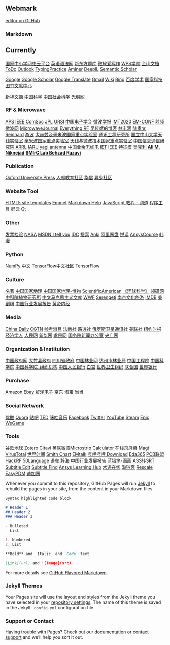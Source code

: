 ## Webmark

 [editor on GitHub](https://github.com/Angleja/JSQAngle.github.io/edit/main/README.md) 

### Markdown


## Currently 
[国家中小学网络云平台](https://ykt.eduyun.cn/)
[英语语法网](http://www.yygrammar.com/)
[新东方题库](www.koolearn.com/shiti)
[微软爱写作](http://aimwriting.mtutor.engkoo.com/)
[WPS学院](https://www.wps.cn/learning/)
[金山文档](https://www.kdocs.cn/latest)
[ToDo](https://to-do.microsoft.com/tasks/myday)
[Outlook](https://outlook.live.com/mail/0/archive)
[TypingPractice](https://www.keybr.com/)
[Aminer](https://www.aminer.org/)
[DeeplL](https://www.deepl.com/translator)
[Semantic Scholar](https://www.semanticscholar.org/)

[Google](https://www.google.com)
[Google Scholar](https://scholar.google.com.hk/schhp?hl=zh-CN&as_sdt=0,5)
[Google Translate](http://translate.google.cn/)
[Gmail](https://mail.google.com/)
[Wiki](https://www.wikipedia.org/)
[Bing](https://www.bing.com/)
[百度学术](http://xueshu.baidu.com/)
[国家科技图书文献中心](https://www.nstl.gov.cn/)

[新华文摘](http://www.xinhuawz.com/)
[中国科学](https://www.scichina.com/)
[中国社会科学](http://sscp.cssn.cn/)
[光明网](https://www.gmw.cn/)
### RF & Microwave 
[APS](https://www.ieeeaps.org/)
[IEEE ComSoc](https://www.comsoc.org/)
[JPL](https://www.jpl.nasa.gov/)
[URSI](http://www.crac.org.cn/)
[中国电子学会](https://www.cie-info.org.cn/)
[微波学报](http://www.mwjournal.org/wbxb/ch/index.aspx)
[IMT2020](http://www.mwjournal.org/wbxb/ch/index.aspx)
[EM-CONF](http://www.em-conf.com/em-conf/index.html)
[射频微波网](http://www.mwrf.net/)
[MicrowaveJournal](https://www.microwavejournal.com/)
[Everything RF](https://www.everythingrf.com/)
[吴传斌的博客](https://www.mr-wu.cn/)
[林丰涵](https://sist.shanghaitech.edu.cn/2020/0707/c7499a53892/page.htm)
[陆贵文](https://scholars.cityu.edu.hk/en/persons/kwai-man-luk(8556f0cf-0144-46ab-8d73-7220e2088811).html)
[Reinhard](https://www.bu.edu/chemistry/faculty/reinhard/)
[游波](http://faculty.hust.edu.cn/youbo/zh_CN/xsxx/2260562/list/index.htm)
[太赫兹及毫米波国家重点实验室](http://www.ee.cityu.edu.hk/~sklmw/index_c.html)
[通讯工程研究所](https://ice.nsysu.edu.tw/index.php)
[国立中山大学天线实验室](http://antenna.ee.nsysu.edu.tw/)
[毫米波国家重点实验室](https://mmw.seu.edu.cn/)
[天线与微波技术国家重点实验室](https://amt.xidian.edu.cn/index.html)
[中国信息通信研究院](http://www.caict.ac.cn/)
[ARRL](http://www.arrl.org/)
[IARU](https://www.iaru.org/)
[yagi antenna](http://www.yagiantenna.com/)
[中国业余无线电](http://www.crac.org.cn/)
[IET](https://www.theiet.org/)
[IEEE](https://www.ieee.org/)
[特征模](http://www.characteristicmodes.org/)
[吴克利](http://www.ee.cuhk.edu.hk/~klwu/)
**[Ali M. Niknejad](http://rfic.eecs.berkeley.edu/~niknejad/)**
**[SMIrC Lab ](http://www-smirc.stanford.edu/people.html)**
**[Behzad Razavi](http://www.seas.ucla.edu/brweb/)**
### Publication
[Oxford University Press](http://global.oup.com/?cc=cn#)
[人邮教育社区](http://www.ryjiaoyu.com/)
[华信](https://www.hxedu.com.cn/)
[异步社区](https://www.epubit.com/)
### Website Tool
[HTML5 site templates](https://html5up.net/)
[Emmet](https://emmet.io/)
[Markdown Help](https://markdown-zh.readthedocs.io/en/latest/)
[JavaScript 教程 - 网道](https://wangdoc.com/javascript/)
[程序工具](http://tooool.org/)
[码云](https://gitee.com/)
[Qt](https://www.qt.io/cn)
[]()
[]()
[]()
### Other
[发票检验](https://inv-veri.chinatax.gov.cn/)
[NASA](https://www.nasa.gov/)
[MSDN I tell you](http://msdn.itellyou.cn/)
[IDC](https://www.idc.com/)
[搜索](https://duckduckgo.com/?natb=v277-6ud&cp=atbhc)
[Anki](https://apps.ankiweb.net/)
[阿里网盘](https://www.teambition.com/products/pan)
[悦读](http://yd.51zhy.cn/)
[AnsysCourse](https://courses.ansys.com/)
[韩漫](http://m.hanmanse.com/)
### Python
[NumPy 中文](https://www.numpy.org.cn/)
[TensorFlow中文社区](http://www.tensorfly.cn/)
[TensorFlow](https://tensorflow.google.cn/)
### Culture
[名著](http://www.sdmzh.com.cn/)
[中国国家地理](http://www.dili360.com/)
[中国国家地理-博物](http://www.dili360.com/nh)
[ScientificAmerican](https://www.scientificamerican.com/)
[《环球科学》](https://www.huanqiukexue.com/)
[领研网](https://www.linkresearcher.com/)
[中科院植物研究所](http://www.ibcas.ac.cn/)
[中文马克思主义文库](www.marxists.org/chinese/index.html)
[WWF](https://www.worldwildlife.org/)
[Serengeti](https://www.serengeti.com/)
[南京文化旅游](https://www.gonanjingchina.com/)
[IMDB](https://www.imdb.com/)
[美剧粉](www.mjf2020.com)
[中国行业发展报告](http://report.cei.cn/index.html)
[黄帝内经](https://gitee.com/songjinghe/hall-of-light)
### Media
[China Daily](https://www.chinadaily.com.cn/china/)
[CGTN](https://www.cgtn.com/)
[参考消息](http://world.cankaoxiaoxi.com/)
[法新社](https://www.afp.com/)
[路透社](http://www.mryzx.com/)
[俄罗斯卫星通讯社](http://sputniknews.cn/)
[美联社](https://www.ap.org/en-gb/)
[纽约时报](https://www.nytimes.com/)
[经济学人](https://www.economist.com/)
[人民网](http://www.people.com.cn/)
[新华网](http://www.news.cn/)
[求是网](http://www.qstheory.cn/)
[国务院新闻办公室](http://www.scio.gov.cn/index.htm)
[央广网](http://www.cnr.cn/)
### Organization & Institution
[中国政府网](http://www.gov.cn/)
[大竹县政府](http://www.dazhu.gov.cn/)
[四川省政府](https://www.sc.gov.cn/)
[中国林业网](http://www.forestry.gov.cn/main/index.html)
[达州市林业局](http://lyj.dazhou.gov.cn/scly/)
[中国工程院](http://www.cae.cn/)
[中国科学院](http://www.cas.cn/)
[中国科学院-组织机构](http://www.cas.cn/zz/)
[中国人民银行](http://www.pbc.gov.cn/)
[白宫](https://www.whitehouse.gov/)
[世界卫生组织](https://www.who.int/zh)
[联合国](https://www.un.org/zh/)
[世界银行](https://www.worldbank.org/)

### Purchase
[Amazon](https://www.amazon.com/ref=nav_logo)
[Ebay](https://www.ebay.com/)
[贸泽电子](http://www.mouser.cn)
[京东](www.jd.com)
[淘宝](www.taobao.com)
[当当](http://www.dangdang.com/)
### Social Network
[优酷](https://www.youku.com/)
[Quora](https://www.quora.com/)
[贴吧](https://tieba.baidu.com/index.html)
[TED](http://www.ted.com/)
[咪咕音乐](http://music.migu.cn/v3)
[Facebook](https://www.facebook.com/)
[Twitter](https://twitter.com/home)
[YouTube](https://www.youtube.com/)
[Steam](https://store.steampowered.com/)
[Epic](https://www.epicgames.com/store/zh-Hant/)
[WeGame](https://www.wegame.com.cn/)

### Tools
[谷歌地球](https://www.google.com/earth/)
[Zotero](https://www.zotero.org/)
[Citavi](https://www.softhead-citavi.com/)
[英联微波Microstrip Calculator](https://www.ainfoinc.cn/t-calculator-microstrip)
[在线录屏幕](https://www.apowersoft.cn/free-online-screen-recorder)
[Magi](https://magi.com/)
[VirusTotal](https://www.virustotal.com/gui/home/upload)
[世界时间](https://24timezones.com/#/map)
[Smith Chart](https://www.will-kelsey.com/smith_chart/)
[EMtalk](http://www.emtalk.com/index.htm)
[哔哩哔哩 Download](https://www.videotosave.com/bilibili-video-downloader/)
[Eda365](https://eda365.com/forum.php)
[PCB联盟](https://www.pcbbar.com/)
[HackRF](http://www.hackrf.net/)
[50Language](http://www.goethe-verlag.com/)
[语雀](https://www.yuque.com/dashboard)
[辞海](https://www.cihai.com.cn/index)
[中国行业发展报告](http://report.cei.cn/index.html)
[蓝铅笔-画画](https://www.lanqb.com/)
[ASS转SRT](https://lab.sorz.org/tools/asstosrt/)
[Subtitle Edit](http://www.aegisub.org/)
[Subtitle Find](https://subdl.com/)
[Ansys Learning Hub](https://www.ansys.com/services/learning-hub)
[术语在线](https://www.termonline.cn/index)
[淘链客](http://www.toplinks.cc/s/)
[Rescale](https://www.rescale.com/ansys/)
[EasyPDM](https://www.simright.com/apps/easypdm)
[速加网](https://www.sogaa.net/)

Whenever you commit to this repository, GitHub Pages will run [Jekyll](https://jekyllrb.com/) to rebuild the pages in your site, from the content in your Markdown files.

```markdown
Syntax highlighted code block

# Header 1
## Header 2
### Header 3

- Bulleted
- List

1. Numbered
2. List

**Bold** and _Italic_ and `Code` text

[Link](url) and ![Image](src)
```
For more details see [GitHub Flavored Markdown](https://guides.github.com/features/mastering-markdown/).
### Jekyll Themes

Your Pages site will use the layout and styles from the Jekyll theme you have selected in your [repository settings](https://github.com/Angleja/JSQAngle.github.io/settings/pages). The name of this theme is saved in the Jekyll `_config.yml` configuration file.

### Support or Contact

Having trouble with Pages? Check out our [documentation](https://docs.github.com/categories/github-pages-basics/) or [contact support](https://support.github.com/contact) and we’ll help you sort it out.
